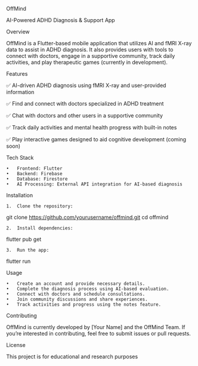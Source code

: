 OffMind

AI-Powered ADHD Diagnosis & Support App

Overview

OffMind is a Flutter-based mobile application that utilizes AI and fMRI X-ray data to assist in ADHD diagnosis. It also provides users with tools to connect with doctors, engage in a supportive community, track daily activities, and play therapeutic games (currently in development).

Features

✅ AI-driven ADHD diagnosis using fMRI X-ray and user-provided information

✅ Find and connect with doctors specialized in ADHD treatment

✅ Chat with doctors and other users in a supportive community

✅ Track daily activities and mental health progress with built-in notes

✅ Play interactive games designed to aid cognitive development (coming soon)


Tech Stack

	•	Frontend: Flutter
	•	Backend: Firebase
	•	Database: Firestore
	•	AI Processing: External API integration for AI-based diagnosis

Installation

	1.	Clone the repository:

git clone https://github.com/yourusername/offmind.git
cd offmind


	2.	Install dependencies:

flutter pub get


	3.	Run the app:

flutter run



Usage

	•	Create an account and provide necessary details.
	•	Complete the diagnosis process using AI-based evaluation.
	•	Connect with doctors and schedule consultations.
	•	Join community discussions and share experiences.
	•	Track activities and progress using the notes feature.

Contributing

OffMind is currently developed by [Your Name] and the OffMind Team. If you’re interested in contributing, feel free to submit issues or pull requests.

License

This project is for educational and research purposes
